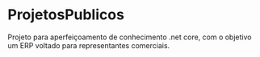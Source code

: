 # ProjetosPublicos
Projeto para aperfeiçoamento de conhecimento .net core, com o objetivo um ERP voltado para representantes comerciais.
